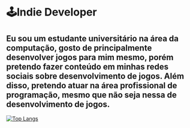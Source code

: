 # 🕹️Indie Developer
Eu sou um estudante universitário na área da computação, gosto de principalmente desenvolver jogos para mim mesmo, porém pretendo fazer conteúdo em minhas redes sociais sobre desenvolvimento de jogos. Além disso, pretendo atuar na área profissional de programação, mesmo que não seja nessa de desenvolvimento de jogos.
---
[![Top Langs](https://github-readme-stats.vercel.app/api/top-langs/?username=RaulRonald)](https://github.com/RaulRonald/github-readme-stats)
